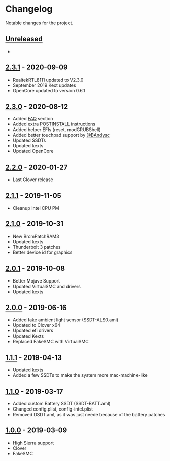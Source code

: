 # Changelog

Notable changes for the project.

## [Unreleased]

-

## [2.3.1] - 2020-09-09

- RealtekRTL8111 updated to V2.3.0
- September 2019 Kext updates
- OpenCore updated to version 0.6.1

## [2.3.0] - 2020-08-12

- Added [FAQ](./FAQ.md) section
- Added extra [POSTINSTALL](./POSTINSTALL.md) instructions
- Added helper EFIs (reset, modGRUBShell)
- Added better touchpad support by [@BAndysc](https://github.com/BAndysc)
- Updated SSDTs
- Updated kexts
- Updated OpenCore

## [2.2.0] - 2020-01-27

- Last Clover release

## [2.1.1] - 2019-11-05

- Cleanup Intel CPU PM

## [2.1.0] - 2019-10-31

- New BrcmPatchRAM3
- Updated kexts
- Thunderbolt 3 patches
- Better device id for graphics

## [2.0.1] - 2019-10-08

- Better Mojave Support
- Updated VirtualSMC and drivers 
- Updated kexts

## [2.0.0] - 2019-06-16

- Added fake ambient light sensor (SSDT-ALS0.aml)
- Updated to Clover x64
- Updated efi drivers
- Updated Kexts
- Replaced FakeSMC with VirtualSMC

## [1.1.1] - 2019-04-13

- Updated kexts
- Added a few SSDTs to make the system more mac-machine-like

## [1.1.0] - 2019-03-17

- Added custom Battery SSDT (SSDT-BATT.aml)
- Changed config.plist, config-intel.plist
- Removed DSDT.aml, as it was just neede because of the battery patches

## [1.0.0] - 2019-03-09

- High Sierra support
- Clover
- FakeSMC

[unreleased]: https://github.com/zacmks/Hackintosh-Aero-15X/compare/2.3.1...HEAD
[2.3.1]: https://github.com/zacmks/Hackintosh-Aero-15X/compare/2.3.0...2.3.1
[2.3.0]: https://github.com/zacmks/Hackintosh-Aero-15X/compare/2.2.0...2.3.0
[2.2.0]: https://github.com/zacmks/Hackintosh-Aero-15X/compare/2.1.1...2.2.0
[2.1.1]: https://github.com/zacmks/Hackintosh-Aero-15X/compare/2.1.0...2.1.1
[2.1.0]: https://github.com/zacmks/Hackintosh-Aero-15X/compare/2.0.1...2.1.0
[2.0.1]: https://github.com/zacmks/Hackintosh-Aero-15X/compare/2.0.0...2.0.1
[2.0.0]: https://github.com/zacmks/Hackintosh-Aero-15X/compare/1.1.1...2.0.0
[1.1.1]: https://github.com/zacmks/Hackintosh-Aero-15X/compare/1.1.0...1.1.1
[1.1.0]: https://github.com/zacmks/Hackintosh-Aero-15X/compare/1.0.0...1.1.0
[1.0.0]: https://github.com/zacmks/Hackintosh-Aero-15X/releases/tag/1.0.0